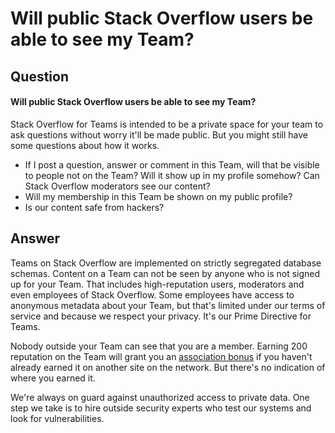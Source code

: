 # Will public Stack Overflow users be able to see my Team?

## Question

#### Will public Stack Overflow users be able to see my Team?

Stack Overflow for Teams is intended to be a private space for your team to ask questions without worry it'll be made public. But you might still have some questions about how it works.

* If I post a question, answer or comment in this Team, will that be visible to people not on the Team? Will it show up in my profile somehow? Can Stack Overflow moderators see our content?
* Will my membership in this Team be shown on my public profile?
* Is our content safe from hackers?

## Answer

Teams on Stack Overflow are implemented on strictly segregated database schemas. Content on a Team can not be seen by anyone who is not signed up for your Team. That includes high-reputation users, moderators and even employees of Stack Overflow. Some employees have access to anonymous metadata about your Team, but that's limited under our terms of service and because we respect your privacy. It's our Prime Directive for Teams.

Nobody outside your Team can see that you are a member. Earning 200 reputation on the Team will grant you an [association bonus](https://meta.stackexchange.com/questions/141648/what-is-the-association-bonus) if you haven't already earned it on another site on the network. But there's no indication of where you earned it.

We're always on guard against unauthorized access to private data. One step we take is to hire outside security experts who test our systems and look for vulnerabilities.

